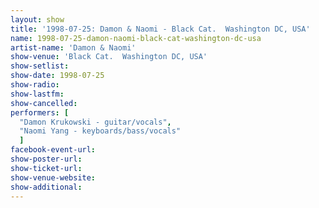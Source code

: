 ```yaml
---
layout: show
title: '1998-07-25: Damon & Naomi - Black Cat.  Washington DC, USA'
name: 1998-07-25-damon-naomi-black-cat-washington-dc-usa
artist-name: 'Damon & Naomi'
show-venue: 'Black Cat.  Washington DC, USA'
show-setlist: 
show-date: 1998-07-25
show-radio: 
show-lastfm: 
show-cancelled: 
performers: [
  "Damon Krukowski - guitar/vocals",
  "Naomi Yang - keyboards/bass/vocals"
  ]
facebook-event-url: 
show-poster-url: 
show-ticket-url: 
show-venue-website: 
show-additional: 
---
```


